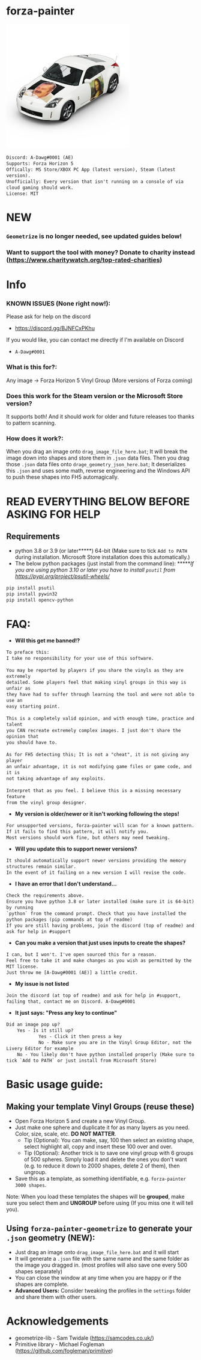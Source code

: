 # forza-painter
![](/imgs/ayylmao.png)
```
Discord: A-Dawg#0001 (AE)
Supports: Forza Horizon 5
Offically: MS Store/XBOX PC App (latest version), Steam (latest version).
Unofficially: Every version that isn't running on a console of via cloud gaming should work.
License: MIT
```

# NEW
### `Geometrize` is no longer needed, see updated guides below!
### Want to support the tool with money? Donate to charity instead (https://www.charitywatch.org/top-rated-charities)

# Info
### KNOWN ISSUES (None right now!):
Please ask for help on the discord
- https://discord.gg/BJNFCxPKhu


If you would like, you can contact me directly if I'm available on Discord
- `A-Dawg#0001`

### What is this for?:
Any image → Forza Horizon 5 Vinyl Group (More versions of Forza coming)

### Does this work for the Steam version or the Microsoft Store version?
It supports both! And it should work for older and future releases too thanks to pattern scanning.

### How does it work?:
When you drag an image onto `drag_image_file_here.bat`; It will break the image down into shapes and store them in `.json` data files.
Then you drag those `.json` data files onto `drage_geometry_json_here.bat`; It deserializes this `.json` and uses some math, reverse engineering and the Windows API to push these shapes into FH5 automagically.

# READ EVERYTHING BELOW BEFORE ASKING FOR HELP

## Requirements
- python 3.8 or 3.9 (or later**\***) 64-bit (Make sure to tick `Add to PATH` during installation. Microsoft Store installation does this automatically.)
- The below python packages (just install from the command line):
**\****If you are using python 3.10 or later you have to install `psutil` from https://pypi.org/project/psutil-wheels/*
```
pip install psutil
pip install pywin32
pip install opencv-python
```

# FAQ:
- **Will this get me banned!?**
```
To preface this:
I take no responsibility for your use of this software.

You may be reported by players if you share the vinyls as they are extremely
detailed. Some players feel that making vinyl groups in this way is unfair as
they have had to suffer through learning the tool and were not able to use an
easy starting point.

This is a completely valid opinion, and with enough time, practice and talent
you CAN recreate extremely complex images. I just don't share the opinion that
you should have to.

As for FH5 detecting this; It is not a "cheat", it is not giving any player
an unfair advantage, it is not modifying game files or game code, and it is
not taking advantage of any exploits.

Interpret that as you feel. I believe this is a missing necessary feature
from the vinyl group designer.
```
- **My version is older/newer or it isn't working following the steps!**
```
For unsupported versions, forza-painter will scan for a known pattern.
If it fails to find this pattern, it will notify you.
Most versions should work fine, but others may need tweaking.
```
- **Will you update this to support newer versions?**
```
It should automatically support newer versions providing the memory structures remain similar.
In the event of it failing on a new version I will revise the code.
```
- **I have an error that I don't understand...**
```
Check the requirements above.
Ensure you have python 3.8 or later installed (make sure it is 64-bit) by running
`python` from the command prompt. Check that you have installed the python packages (pip commands at top of readme)
If you are still having problems, join the discord (top of readme) and ask for help in #support
```
- **Can you make a version that just uses inputs to create the shapes?**
```
I can, but I won't. I've open sourced this for a reason.
Feel free to take it and make changes as you wish as permitted by the MIT license.
Just throw me [A-Dawg#0001 (AE)] a little credit.
```
- **My issue is not listed**
```
Join the discord (at top of readme) and ask for help in #support, failing that, contact me on Discord. A-Dawg#0001
```
- **It just says: "Press any key to continue"**
```
Did an image pop up?
    Yes - Is it still up?
            Yes - Click it then press a key
            No - Make sure you are in the Vinyl Group Editor, not the Livery Editor for example
    No - You likely don't have python installed properly (Make sure to tick `Add to PATH` or just install from Microsoft Store)
```

# Basic usage guide:

## Making your template Vinyl Groups (reuse these)
- Open Forza Horizon 5 and create a new Vinyl Group.
- Just make one sphere and duplicate it for as many layers as you need. Color, size, scale, etc. **DO NOT MATTER**.
    - Tip (Optional): You can make, say, 100 then select an existing shape, select highlight all, copy and insert these 100 over and over.
    - Tip (Optional): Another trick is to save one vinyl group with 6 groups of 500 spheres. Simply load it and delete the ones you don't want (e.g. to reduce it down to 2000 shapes, delete 2 of them), then ungroup.
- Save this as a template, as something identifiable, e.g. `forza-painter 3000 shapes`.

Note: When you load these templates the shapes will be **grouped**, make sure you select them and **UNGROUP** before using (If you miss one it will tell you).

## Using `forza-painter-geometrize` to generate your `.json` geometry (NEW):
- Just drag an image onto `drag_image_file_here.bat` and it will start
- It will generate a `.json` file with the same name and the same folder as the image you dragged in. (most profiles will also save one every 500 shapes separately)
- You can close the window at any time when you are happy or if the shapes are complete.
- **Advanced Users:** Consider tweaking the profiles in the `settings` folder and share them with other users.

# Acknowledgements
- geometrize-lib - Sam Twidale (https://samcodes.co.uk/)
- Primitive library - Michael Fogleman (https://github.com/fogleman/primitive)
